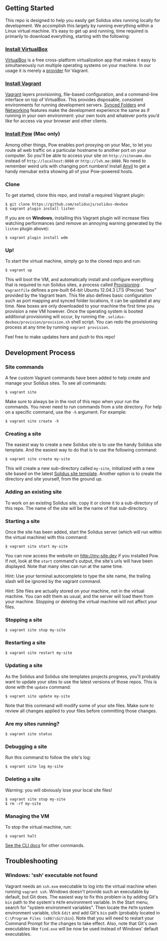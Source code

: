 Getting Started
---------------

This repo is designed to help you easily get Solidus sites running locally for development. We accomplish this largely by running everything within a Linux virtual machine. It’s easy to get up and running, time required is primarily to download everything, starting with the following:

### [Install VirtualBox][download-virtualbox]

[VirtualBox][virtualbox] is a free cross-platform virtualization app that makes it easy to simultaneously run multiple operating systems on your machine. In our usage it is merely a [provider][vagrant-providers] for Vagrant.

### [Install Vagrant][download-vagrant]

[Vagrant][vagrant] layers provisioning, file-based configuration, and a command-line interface on top of VirtualBox. This provides disposable, consistent environments for running development servers. [Synced Folders][vagrant-folders] and [Networking][vagrant-networking] features make the development experience the same as if running in your own environment: your own tools and whatever ports you’d like for access via your browser and other clients.

### [Install Pow][download-pow] (Mac only)

Among other things, Pow enables port proxying on your Mac, to let you route all web traffic on a particular hostname to another port on your computer. So you'll be able to access your site on `http://sitename.dev` instead of `http://localhost:8080` or `http://lvh.me:8080`. No need to remember weird urls with changing port numbers! Install [Anvil][download-anvil] to get a handy menubar extra showing all of your Pow-powered hosts.

### Clone

To get started, clone this repo, and install a required Vagrant plugin:

```
$ git clone https://github.com/solidusjs/solidus-devbox
$ vagrant plugin install listen
```

If you are on **Windows**, installing this Vagrant plugin will increase files watching performances (and remove an annoying warning generated by the `listen` plugin above):

```
$ vagrant plugin install wdm
```

### Up!

To start the virtual machine, simply go to the cloned repo and run:

```
$ vagrant up
```

This will boot the VM, and automatically install and configure everything that is required to run Solidus sites, a process called [Provisioning][vagrant-provisioning]: `Vagrantfile` defines a pre-built 64-bit Ubuntu 12.04.3 LTS (Precise) “box” provided by the Vagrant team. This file also defines basic configuration such as port mapping and synced folder locations, it can be updated at any time. New boxes are only downloaded to your machine the first time you provision a new VM however. Once the operating system is booted additional provisioning will occur, by running the `.solidus-devbox/provision/provision.sh` shell script. You can redo the provisioning process at any time by running `vagrant provision`.

Feel free to make updates here and push to this repo!


Development Process
-------------------

### Site commands

A few custom Vagrant commands have been added to help create and manage your Solidus sites. To see all commands:

```
$ vagrant site
```

Make sure to always be in the root of this repo when your run the commands. You never need to run commands from a site directory. For help on a specific command, use the `-h` argument. For example:

```
$ vagrant site create -h
```

### Creating a site

The easiest way to create a new Solidus site is to use the handy Solidus site template. And the easiest way to do that is to use the following command:

```
$ vagrant site create my-site
```

This will create a new sub-directory called `my-site`, initialized with a new site based on the latest [Solidus site template][solidus-site-template]. Another option is to create the directory and site yourself, from the ground up.

### Adding an existing site

To work on an existing Solidus site, copy it or clone it to a sub-directory of this repo. The name of the site will be the name of that sub-directory.

### Starting a site

Once the site has been added, start the Solidus server (which will run within the virtual machine) with this command:

```
$ vagrant site start my-site
```

You can now access the website on http://my-site.dev if you installed Pow. If not, look at the `start` command's output, the site's urls will have been displayed. Note that many sites can run at the same time.

Hint: Use your terminal autocomplete to type the site name, the trailing slash will be ignored by the vagrant command.

Hint: Site files are actually stored on your machine, not in the virtual machine. You can edit them as usual, and the server will load them from your machine. Stopping or deleting the virtual machine will not affect your files.

### Stopping a site

```
$ vagrant site stop my-site
```

### Restarting a site

```
$ vagrant site restart my-site
```

### Updating a site

As the Solidus and Solidus site templates projects progress, you'll probably want to update your sites to use the latest versions of those repos. This is done with the `update` command:

```
$ vagrant site update my-site
```

Note that this command will modify some of your site files. Make sure to review all changes applied to your files before committing those changes.

### Are my sites running?

```
$ vagrant site status
```

### Debugging a site

Run this command to follow the site's log:

```
$ vagrant site log my-site
```

### Deleting a site

Warning: you will obviously lose your local site files!

```
$ vagrant site stop my-site
$ rm -rf my-site
```

### Managing the VM

To stop the virtual machine, run:

```
$ vagrant halt
```

[See the CLI docs][vagrant-cli] for other commands.


Troubleshooting
-------------------

### Windows: 'ssh' executable not found

Vagrant needs an `ssh.exe` executable to log into the virtual machine when running `vagrant ssh`. Windows doesn't provide such an executable by default, but Git does. The easiest way to fix this problem is by adding Git's `bin` path to the system's `PATH` environment variable. In the Start menu, search for "system environment variables". Then locate the `PATH` system environment variable, click `Edit` and add Git's `bin` path (probably located in `C:\Program Files (x86)\Git\bin`). Note that you will need to restart your Command Prompt for the changes to take effect. Also, note that Git's own executables like `find.exe` will be now be used instead of Windows' default executables.


[virtualbox]: https://www.virtualbox.org
[vagrant]: http://www.vagrantup.com
[vagrant-cli]: http://docs.vagrantup.com/v2/cli
[vagrant-folders]: http://docs.vagrantup.com/v2/synced-folders
[vagrant-networking]: http://docs.vagrantup.com/v2/networking
[vagrant-providers]: http://docs.vagrantup.com/v2/providers
[vagrant-provisioning]: http://docs.vagrantup.com/v2/provisioning/shell.html
[download-virtualbox]: https://www.virtualbox.org/wiki/Downloads
[download-vagrant]: http://downloads.vagrantup.com/tags/v1.3.5
[download-pow]: http://pow.cx
[download-anvil]: http://anvilformac.com
[solidus-site-template]: https://github.com/solidusjs/solidus-site-template
